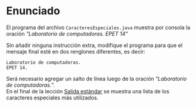 
# Enunciado
 El programa del archivo `CaracteresEspeciales.java` muestra por consola la oración _"Laboratorio de computadoras. EPET 14"_
 
Sin añadir ninguna instrucción extra, modifique el programa para que el mensaje final esté en dos renglones diferentes, es decir:
```text
Laboratorio de computadoras.
EPET 14.
```

<div class="hint">
  Será necesario agregar un salto de línea luego de la oración <i>"Laboratorio de computadoras.</i>".
</div>

<div class="hint">
  En el final de la lección <a href="course://Primeros pasos/El primer programa/Salida estándar">Salida estándar</a> se muestra una lista de los caracteres especiales más utilizados. 
</div>